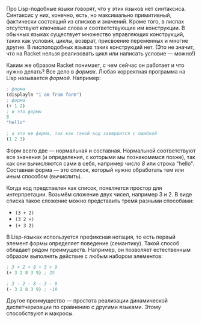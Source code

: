 
Про Lisp-подобные языки говорят, что у этих языков нет синтаксиса. Синтаксис у них, конечно, есть, но максимально примитивный, фактически состоящий из списков и значений. Кроме того, в лиспах отсутствуют ключевые слова и соответствующие им конструкции. В обычных языках существует множество управляющих конструкций, таких как условия, циклы, возврат, присвоение переменных и многие другие. В лиспоподобных языках таких конструкций нет. (Это не значит, что на Racket нельзя реализовать цикл или написать условие — можно!)

Каким же образом Racket понимает, с чем сейчас он работает и что нужно делать? Все дело в _формах_. Любая корректная программа на Lisp называется _формой_. Например:

```scheme
; форма
(displayln "i am from form")
; форма
(+ 1 2)
; и это формы
8
"hello"

; а это не форма, так как такой код завершится с ошибкой
(1 2 3)
```

Форм всего две — нормальная и составная. Нормальной соответствуют все значения (и определения, с которыми мы познакомимся позже), так как они вычисляются сами в себя, например число _8_ или строка "hello". Составная форма — это список, который нужно обработать тем или иным способом (вычислить).

Когда код представлен как список, появляется простор для интерпретации. Возьмём сложение двух чисел, например 3 и 2. В виде списка такое сложение можно представить тремя разными способами:

* `(3 + 2)`
* `(3 2 +)`
* `(+ 3 2)`

В Lisp-языках используется префиксная нотация, то есть первый элемент формы определяет поведение (семантику). Такой способ обладает рядом преимуществ. Например, он позволяет естественным образом выполнять действие с любым набором элементов:

```scheme
; 3 + 2 + 8 + 3 + 9
(+ 3 2 8 3 9) ; 25

; 3 - 2 - 8 - 3 - 9
(- 3 2 8 3 9) ; -19
```

Другое преимущество — простота реализации динамической диспетчеризации по сравнению с другими языками. Этому способствуют и макросы.
